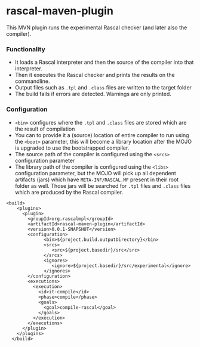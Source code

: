 # rascal-maven-plugin

This MVN plugin runs the experimental Rascal checker (and later also the compiler).

### Functionality
* It loads a Rascal interpreter and then the source of the compiler into that interpreter.
* Then it executes the Rascal checker and prints the results on the commandline.
* Output files such as `.tpl` and `.class` files are written to the target folder
* The build fails if errors are detected. Warnings are only printed.

### Configuration

* `<bin>` configures where the `.tpl` and `.class` files are stored which are the result of compilation
* You can to provide it a (source) location of entire compiler to run using the `<boot>` parameter, this will become a library location after the MOJO is upgraded to use the bootstrapped compiler.
* The source path of the compiler is configured using the `<srcs>` configuration parameter
* The library path of the compiler is configured using the `<libs>` configuration parameter, but the MOJO will pick up all dependent artifacts (jars) which have `META-INF/RASCAL.MF` present in their root folder as well. Those jars will be searched for `.tpl` files and `.class` files which are produced by the Rascal compiler.

```
<build>
    <plugins>
      <plugin>
        <groupId>org.rascalmpl</groupId>
        <artifactId>rascal-maven-plugin</artifactId>
        <version>0.0.1-SNAPSHOT</version>
        <configuration>
              <bin>${project.build.outputDirectory}</bin>
              <srcs>
                 <src>${project.basedir}/src</src>
              </srcs>
              <ignores>
                 <ignore>${project.basedir}/src/experimental</ignore>
              </ignores>
        </configuration>
        <executions>
          <execution>
            <id>it-compile</id>
            <phase>compile</phase>
            <goals>
              <goal>compile-rascal</goal>
            </goals>
          </execution>
        </executions>
      </plugin>
    </plugins>
  </build>
```
